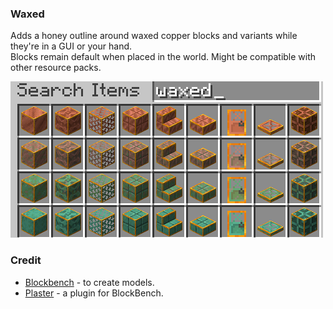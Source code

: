 ### Waxed
Adds a honey outline around waxed copper blocks and variants while they're in a GUI or your hand. \
Blocks remain default when placed in the world. Might be compatible with other resource packs.

<p><a href=""><img src="https://github.com/mining-also-crafting/NHC/blob/main/branding/showcase/waxed.png?raw=true" width="500" height="250" alt="waxed"></a></p>

### Credit
- [Blockbench](https://www.blockbench.net/) - to create models.
- [Plaster](https://www.blockbench.net/plugins/plaster) - a plugin for BlockBench.
